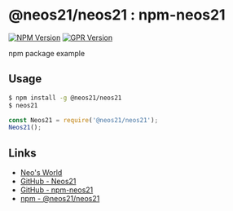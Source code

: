 # @neos21/neos21 : npm-neos21

[![NPM Version](https://img.shields.io/npm/v/@neos21/neos21.svg)](https://www.npmjs.com/package/@neos21/neos21) [![GPR Version](https://img.shields.io/github/package-json/v/neos21/npm-neos21?label=github)](https://github.com/Neos21/npm-neos21/packages/323375)

npm package example


## Usage

```sh
$ npm install -g @neos21/neos21
$ neos21
```

```javascript
const Neos21 = require('@neos21/neos21');
Neos21();
```


## Links

- [Neo's World](https://neos21.net/)
- [GitHub - Neos21](https://github.com/Neos21/)
- [GitHub - npm-neos21](https://github.com/Neos21/npm-neos21)
- [npm - @neos21/neos21](https://www.npmjs.com/package/@neos21/neos21)
